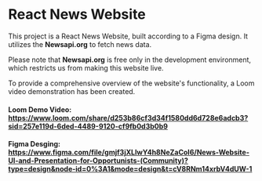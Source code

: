 # React News Website

This project is a React News Website, built according to a Figma design. It utilizes the **Newsapi.org** to fetch news data.

Please note that **Newsapi.org** is free only in the development environment, which restricts us from making this website live. 

To provide a comprehensive overview of the website's functionality, a Loom video demonstration has been created.

#### Loom Demo Video: https://www.loom.com/share/d253b86cf3d34f1580dd6d728e6adcb3?sid=257e119d-6ded-4489-9120-cf9fb0d3b0b9

#### Figma Desging: https://www.figma.com/file/gmjf3jXLlwY4h8NeZaCol6/News-Website-UI-and-Presentation-for-Opportunists-(Community)?type=design&node-id=0%3A1&mode=design&t=cV8RNm14xrbV4dUW-1
